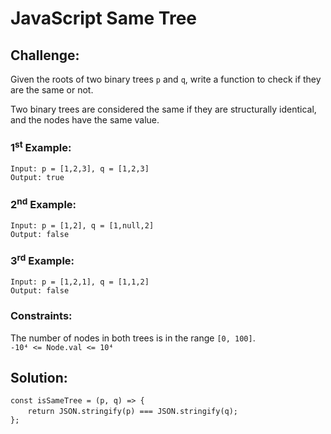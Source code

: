 # JavaScript Same Tree

## Challenge:

Given the roots of two binary trees `p` and `q`, write a function to check if they are the same or not.

Two binary trees are considered the same if they are structurally identical, and the nodes have the same value.

### 1<sup>st</sup> Example:

`Input: p = [1,2,3], q = [1,2,3]`
<br/>
`Output: true`

### 2<sup>nd</sup> Example:

`Input: p = [1,2], q = [1,null,2]`
<br/>
`Output: false`

### 3<sup>rd</sup> Example:

`Input: p = [1,2,1], q = [1,1,2]`
<br/>
`Output: false`

### Constraints:

The number of nodes in both trees is in the range `[0, 100]`.
<br/>
`-10⁴ <= Node.val <= 10⁴`

## Solution:

`const isSameTree = (p, q) => {`
<br/>
&nbsp;&nbsp;&nbsp;&nbsp;&nbsp;&nbsp;&nbsp;`return JSON.stringify(p) === JSON.stringify(q);`
<br/>
`};`
<br/>
<br/>
